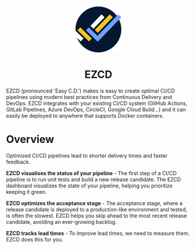 <div align="center">
  <a href="https://github.com/ezcdlabs/ezcd/">
    <picture>
      <source media="(prefers-color-scheme: dark)" srcset="./logo.svg">
      <img alt="EZCD logo" src="./logo.svg" height="128">
    </picture>
  </a>
  <h1>EZCD</h1>


</div>

EZCD (pronounced 'Easy C.D.') makes is easy to create optimal CI/CD pipelines using modern best practices from Continuous Delivery and DevOps. EZCD integrates with your existing CI/CD system (GitHub Actions, GitLab Pipelines, Azure DevOps, CircleCI, Google Cloud Build...) and it can easily be deployed to anywhere that supports Docker containers.

# Overview

Optimized CI/CD pipelines lead to shorter delivery times and faster feedback.

__EZCD visualises the status of your pipeline__ - The first step of a CI/CD pipeline is to run unit tests and build a new release candidate. The EZCD dashboard visualizes the state of your pipeline, helping you prioritize keeping it green.

__EZCD optimizes the acceptance stage__ - The acceptance stage, where a release candidate is deployed to a production-like environment and tested, is often the slowest. EZCD helps you skip ahead to the most recent release candidate, avoiding an ever-growing backlog.

__EZCD tracks lead times__ - To improve lead times, we need to measure them. EZCD does this for you.

<!-- ## Getting Started -->
<!-- 


- **Dashboard**: Run the dashboard in Docker, e.g., on Render.com, Heroku, Kubernetes (k8s).

- **CLI**: Use the CLI from your CI/CD pipeline such as GitHub Actions, etc.

## Usage

### Dashboard

To run the dashboard, you need a PostgreSQL database. Pass the connection string as the environment variable `EZCD_DATABASE_URL`.

### CLI

Use the CLI in your CI/CD pipeline to interact with the dashboard and manage your deployments.

You can use the GitHub Action, or you can download EZCD from our releases page
```
  commit-stage:
    runs-on: ubuntu-latest
    steps:
      - name: Setup EZCD CLI using github action
        uses: ezcdlabs/ezcd@main
        with:
          version: 0.1.0

      - name: Commit stage started
        run: ezcd-cli commit-stage-started

      - name: Test and build
        run: ./your-test-and-build.sh
      
      - name: Commit stage passed
        run: ezcd-cli commit-stage-passed
      
      - name: Commit stage failed
        if: !success()
        run: ezcd-cli commit-stage-failed
``` -->